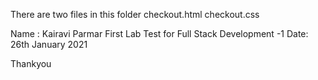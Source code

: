 There are two files in this folder
checkout.html 
checkout.css

Name : Kairavi Parmar
First Lab Test for Full Stack Development -1 
Date: 26th January 2021

Thankyou